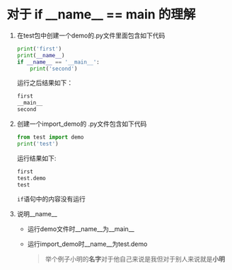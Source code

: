 # 对于 if \_\_name\_\_ == __main__ 的理解

1. 在test包中创建一个demo的.py文件里面包含如下代码

   ```python
   print('first')
   print(__name__)
   if __name__ == '__main__':
       print('second')
   ```

   运行之后结果如下：

   ```python
   first
   __main__
   second
   ```

2. 创建一个import_demo的 .py文件包含如下代码

   ```python
   from test import demo
   print('test')
   ```

   运行结果如下:

   ```python
   first
   test.demo
   test
   ```

   `if`语句中的内容没有运行

3. 说明\_\_name\_\_

   * 运行demo文件时\_\_name\_\_为\_\_main\_\_

   * 运行import_demo时\_\_name\_\_为test.demo

     > 举个例子小明的**名字**对于他自己来说是我但对于别人来说就是**小明**

